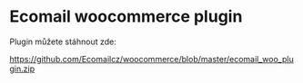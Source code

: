 # Ecomail woocommerce plugin

Plugin můžete stáhnout zde: 

https://github.com/Ecomailcz/woocommerce/blob/master/ecomail_woo_plugin.zip
